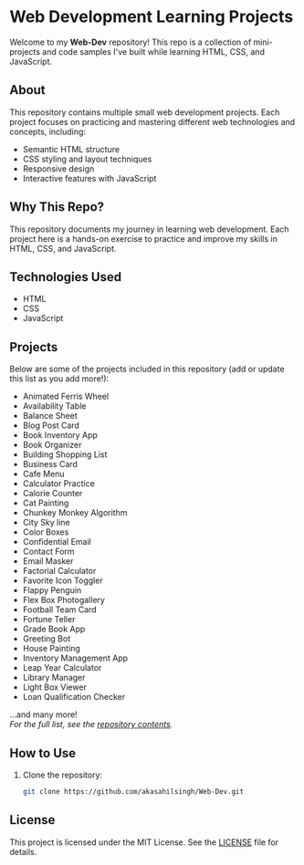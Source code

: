 # Web Development Learning Projects

Welcome to my **Web-Dev** repository! This repo is a collection of mini-projects and code samples I've built while learning HTML, CSS, and JavaScript.

## About

This repository contains multiple small web development projects. Each project focuses on practicing and mastering different web technologies and concepts, including:

- Semantic HTML structure
- CSS styling and layout techniques
- Responsive design
- Interactive features with JavaScript

## Why This Repo?

This repository documents my journey in learning web development. Each project here is a hands-on exercise to practice and improve my skills in HTML, CSS, and JavaScript.

## Technologies Used

- HTML
- CSS
- JavaScript

## Projects

Below are some of the projects included in this repository (add or update this list as you add more!):

- Animated Ferris Wheel
- Availability Table
- Balance Sheet
- Blog Post Card
- Book Inventory App
- Book Organizer
- Building Shopping List
- Business Card
- Cafe Menu
- Calculator Practice
- Calorie Counter
- Cat Painting
- Chunkey Monkey Algorithm
- City Sky line
- Color Boxes
- Confidential Email
- Contact Form
- Email Masker
- Factorial Calculator
- Favorite Icon Toggler
- Flappy Penguin
- Flex Box Photogallery
- Football Team Card
- Fortune Teller
- Grade Book App
- Greeting  Bot
- House Painting
- Inventory Management App
- Leap Year Calculator
- Library Manager
- Light Box Viewer
- Loan Qualification Checker

...and many more!  
*For the full list, see the [repository contents](https://github.com/akasahilsingh/Web-Dev/tree/main).*

## How to Use

1. Clone the repository:
   ```bash
   git clone https://github.com/akasahilsingh/Web-Dev.git

## License

This project is licensed under the MIT License. See the [LICENSE](LICENSE) file for details.





